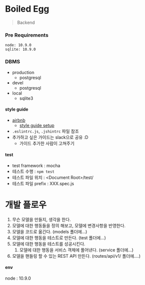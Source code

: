 # Boiled Egg
> Backend
### Pre Requirements
```
node: 10.9.0
sqlite: 10.9.0
```

### DBMS
* production
    * postgresql
* devel
    * postgresql
* local
    * sqlite3


#### style guide
* [airbnb](https://github.com/airbnb/javascript)
    * [style guide setup](https://travishorn.com/setting-up-eslint-on-vs-code-with-airbnb-javascript-style-guide-6eb78a535ba6)
* `.eslintrc.js`, `.jshintrc` 파일 참조
* 추가하고 싶은 가이드는 slack으로 공유 :D
    * 가이드 추가한 사람이 고쳐주기
#### test
* test framework : mocha
* 테스트 수행 : `npm test`
* 테스트 파일 위치 : &lt;Document Root&gt;/test/
* 테스트 파일 prefix : XXX.spec.js

# 개발 플로우
1. 무슨 모델을 만들지, 생각을 한다.
1. 모델에 대한 행동들을 정의 해보고, 모델에 변경사항을 반영한다.
1. 모델을 코드로 옮긴다. (models 폴더에...)
1. 모델에 대한 행동을 테스트로 만든다. (test 폴더에...)
1. 모델에 대한 행동을 테스트를 성공시킨다.
    1. 모델에 대한 행동을 서비스 객체에 풀어낸다. (service 폴더에...)
1. 모델을 핸들링 할 수 있는 REST API 만든다. (routes/api/v1/ 폴더에....)

#### env
node : 10.9.0

